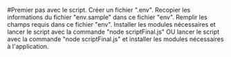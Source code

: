 #Premier pas avec le script.
Créer un fichier ".env".
Recopier les informations du fichier "env.sample" dans ce fichier "env".
Remplir les champs requis dans ce fichier "env".
Installer les modules nécessaires et lancer le script avec la commande "node scriptFinal.js" OU lancer le script avec la commande "node scriptFinal.js" et installer les modules nécessaires à l'application.
